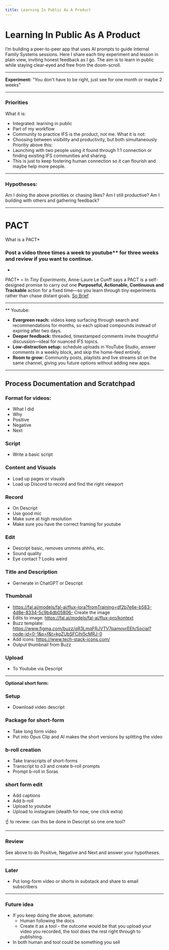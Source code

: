 ```yaml
---
title: Learning In Public As A Product
---
```


# Learning In Public As A Product


I’m building a peer-to-peer app that uses AI prompts to guide Internal Family Systems sessions. Here I share each tiny experiment and lesson in plain view, inviting honest feedback as I go. The aim is to learn in public while staying clear-eyed and free from the doom-scroll.

--- 

**Experiment:** 
"You don't have to be right, just see for one month or maybe 2 weeks" 

--- 

### Priorities 
What it is: 
- Integrated: learning in public 
- Part of my workflow 
- Community to practice IFS is the product, not me. 
What it is not: 
- Choosing between visibility and productivity, but both simultaneously
Prioritiy above this: 
- Launching with two people using it found through 1:1 connection or finding existing IFS communities and sharing. 
- This is just to keep fostering human connection so it can flourish and maybe help more people. 

---
### Hypotheses: 
Am I doing the above priorities or chasing likes? 
Am I still productive? 
Am I building with others and gathering feedback? 

---

# PACT 
What is a PACT* 

### Post a video three times a week to youtube** for three weeks and review if you want to continue. 

-

PACT* = In _Tiny Experiments_, Anne-Laure Le Cunff says a PACT is a self-designed promise to carry out one **Purposeful, Actionable, Continuous and Trackable** action for a fixed time—so you learn through tiny experiments rather than chase distant goals. [So Brief](https://sobrief.com/books/tiny-experiments)

--- 

** Youtube: 
- **Evergreen reach:** videos keep surfacing through search and recommendations for months, so each upload compounds instead of expiring after two days.
- **Deeper feedback:** threaded, timestamped comments invite thoughtful discussion—ideal for nuanced IFS topics.
- **Low-distraction setup:** schedule uploads in YouTube Studio, answer comments in a weekly block, and skip the home-feed entirely.
- **Room to grow:** Community posts, playlists and live streams sit on the same channel, giving you future options without adding new apps.

--- 

## Process Documentation and Scratchpad  

### Format for videos: 
- What I did
- Why
- Positive
- Negative
- Next

### Script 
- Write a basic script 

### Content and Visuals
- Load up pages or visuals 
- Load up Discord to record and find the right viewport 

### Record 
- On Descript
- Use good mic 
- Make sure at high resolution 
- Make sure you have the correct framing for youtube 

### Edit
- Descript basic, removes ummms ahhhs, etc. 
- Sound quality 
- Eye contact ? Looks weird 

### Title and Description
- Gernerate in ChatGPT or Descript  

### Thumbnail 
- https://fal.ai/models/fal-ai/flux-lora?fromTraining=df2b7e6e-b583-4d8e-8334-5c9b4db05806- Create the image 
- Edits to image: https://fal.ai/models/fal-ai/flux-pro/kontext 
- Buzz template: https://www.figma.com/buzz/qR3LmqFRJVTV7pamoyrEEh/Social?node-id=0-1&p=f&t=kgZUbSFCihi5cMRJ-0 
- Add icons: https://www.tech-stack-icons.com/ 
- Output thumbnail from Buzz 

### Upload 
- To Youtube via Descript 


---

**Optional short form:**
### Setup 
- Download video descript 
### Package for short-form 
- Take long form video 
- Put into Opus Clip and AI makes the short versions by splitting the video 
### b-roll creation 
- Take transcripts of short-forms 
- Transcript to o3 and create b-roll prompts 
- Prompt b-roll in Soras 
### short form edit 
- Add captions 
- Add b-roll 
- Upload to youtube 
- Upload to instagram (stealth for now, one click extra) 

☝️ to review: can this be done in Descript so one one tool? 


---

### Review 

See above to do Positive, Negative and Next and answer your hypotheses. 


--- 

### Later 

- Put long-form video or shorts in substack and share to email subscribers 


--- 
### Future idea 
- If you keep doing the above, automate: 
	- Human following the docs 
	- Create it as a tool - the outcome would be that you upload your video you recorded, the tool does the rest right through to publishing. 
- In both human and tool could be something you sell 